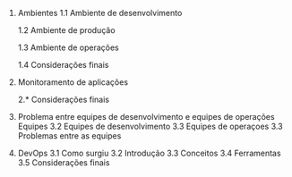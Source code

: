 
1. Ambientes
	1.1 Ambiente de desenvolvimento

	1.2 Ambiente de produção

	1.3 Ambiente de operações	

	1.4 Considerações finais

2. Monitoramento de aplicações
	
	2.* Considerações finais

3. Problema entre equipes de desenvolvimento e equipes de operações
	Equipes 
	3.2 Equipes de desenvolvimento 
	3.3 Equipes de operaçoes
	3.3 Problemas entre as equipes 

4. DevOps
	3.1 Como surgiu
	3.2 Introdução
	3.3 Conceitos
	3.4 Ferramentas
	3.5 Considerações finais

